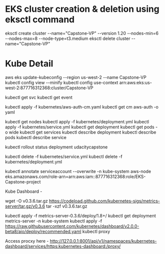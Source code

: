 # EKS cluster creation & deletion using eksctl command
eksctl create cluster --name="Capstone-VP" --version 1.20 --nodes-min=6 --nodes-max=8 --node-type=t3.medium
eksctl delete cluster --name="Capstone-VP"

# Kube Detail
aws eks update-kubeconfig --region us-west-2 --name Capstone-VP
kubectl config view --minify
kubectl config use-context arn:aws:eks:us-west-2:877716312368:cluster/Capstone-VP

kubectl get svc
kubectl get event 

kubectl apply -f kubernetes/aws-auth-cm.yaml
kubectl get cm aws-auth -o yaml

kubectl get nodes
kubectl apply -f kubernetes/deployment.yml
kubectl apply -f kubernetes/service.yml
kubectl get deployment
kubectl get pods -o wide
kubectl get services
kubectl describe deployment
kubectl describe pods
kubectl describe service

kubectl rollout status deployment udacitycapstone

kubectl delete -f kubernetes/service.yml
kubectl delete -f kubernetes/deployment.yml

kubectl annotate serviceaccount --overwrite -n kube-system aws-node eks.amazonaws.com/role-arn=arn:aws:iam::877716312368:role/EKS-Capstone-project


Kube Dashboard - 

wget -O v0.3.6.tar.gz https://codeload.github.com/kubernetes-sigs/metrics-server/tar.gz/v0.3.6 
tar -xzf v0.3.6.tar.gz

kubectl apply -f metrics-server-0.3.6/deploy/1.8+/
kubectl get deployment metrics-server -n kube-system
kubectl apply -f https://raw.githubusercontent.com/kubernetes/dashboard/v2.0.0-beta8/aio/deploy/recommended.yaml
kubectl proxy

Access procxy here - 
http://127.0.0.1:8001/api/v1/namespaces/kubernetes-dashboard/services/https:kubernetes-dashboard:/proxy/